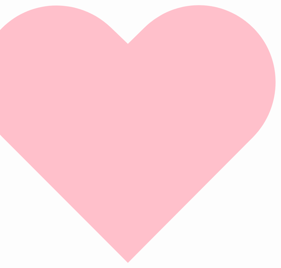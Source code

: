 <html>
<head>
<title>爱心</title>
<style>
html, body {
  height: 100%;
  display: flex;
  justify-content: center;
  align-items: center;
}
</style>
</head>
<body>
<div style="text-align:center;">
<span style="font-size:1100px; color:pink; padding: 50px;">&#9829;</span>
</div>
<h1 style="text-align: center;">HAPPY BIRTHDAY TO 奕萱宝宝!!!</h1>
</body>
</html>